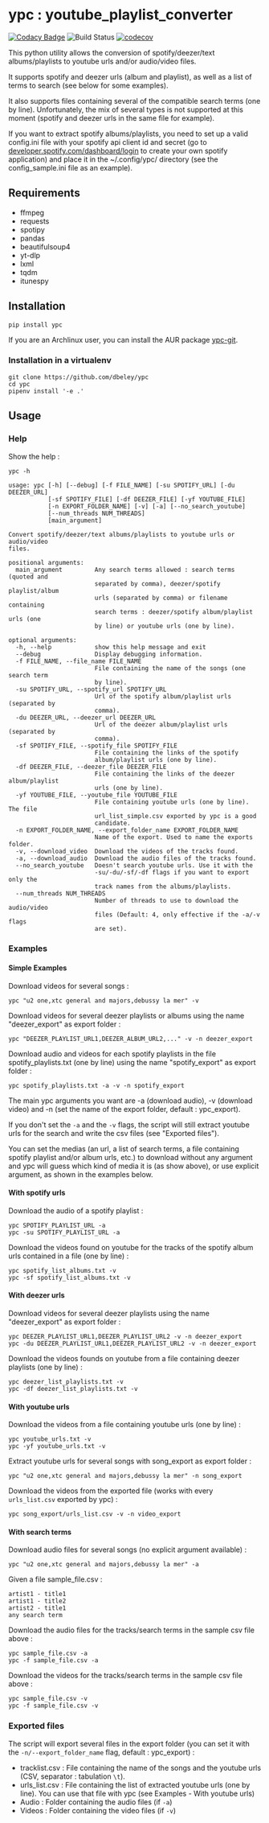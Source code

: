 # ypc : youtube_playlist_converter

[![Codacy Badge](https://api.codacy.com/project/badge/Grade/8007d6fb15334ef485aadd64e133aa97)](https://app.codacy.com/app/dbeley/ypc?utm_source=github.com&utm_medium=referral&utm_content=dbeley/ypc&utm_campaign=Badge_Grade_Dashboard)
![Build Status](https://github.com/dbeley/ypc/workflows/CI/badge.svg)
[![codecov](https://codecov.io/gh/dbeley/ypc/branch/master/graph/badge.svg)](https://codecov.io/gh/dbeley/ypc)

This python utility allows the conversion of spotify/deezer/text albums/playlists to youtube urls and/or audio/video files.

It supports spotify and deezer urls (album and playlist), as well as a list of terms to search (see below for some examples).

It also supports files containing several of the compatible search terms (one by line). Unfortunately, the mix of several types is not supported at this moment (spotify and deezer urls in the same file for example).

If you want to extract spotify albums/playlists, you need to set up a valid config.ini file with your spotify api client id and secret (go to [developer.spotify.com/dashboard/login](https://developer.spotify.com/dashboard/login) to create your own spotify application) and place it in the ~/.config/ypc/ directory (see the config_sample.ini file as an example).

## Requirements

- ffmpeg
- requests
- spotipy
- pandas
- beautifulsoup4
- yt-dlp
- lxml
- tqdm
- itunespy

## Installation

```
pip install ypc
```

If you are an Archlinux user, you can install the AUR package [ypc-git](https://aur.archlinux.org/packages/ypc-git).

### Installation in a virtualenv

```
git clone https://github.com/dbeley/ypc
cd ypc
pipenv install '-e .'
```

## Usage

### Help

Show the help :

```
ypc -h
```

```
usage: ypc [-h] [--debug] [-f FILE_NAME] [-su SPOTIFY_URL] [-du DEEZER_URL]
           [-sf SPOTIFY_FILE] [-df DEEZER_FILE] [-yf YOUTUBE_FILE]
           [-n EXPORT_FOLDER_NAME] [-v] [-a] [--no_search_youtube]
           [--num_threads NUM_THREADS]
           [main_argument]

Convert spotify/deezer/text albums/playlists to youtube urls or audio/video
files.

positional arguments:
  main_argument         Any search terms allowed : search terms (quoted and
                        separated by comma), deezer/spotify playlist/album
                        urls (separated by comma) or filename containing
                        search terms : deezer/spotify album/playlist urls (one
                        by line) or youtube urls (one by line).

optional arguments:
  -h, --help            show this help message and exit
  --debug               Display debugging information.
  -f FILE_NAME, --file_name FILE_NAME
                        File containing the name of the songs (one search term
                        by line).
  -su SPOTIFY_URL, --spotify_url SPOTIFY_URL
                        Url of the spotify album/playlist urls (separated by
                        comma).
  -du DEEZER_URL, --deezer_url DEEZER_URL
                        Url of the deezer album/playlist urls (separated by
                        comma).
  -sf SPOTIFY_FILE, --spotify_file SPOTIFY_FILE
                        File containing the links of the spotify
                        album/playlist urls (one by line).
  -df DEEZER_FILE, --deezer_file DEEZER_FILE
                        File containing the links of the deezer album/playlist
                        urls (one by line).
  -yf YOUTUBE_FILE, --youtube_file YOUTUBE_FILE
                        File containing youtube urls (one by line). The file
                        url_list_simple.csv exported by ypc is a good
                        candidate.
  -n EXPORT_FOLDER_NAME, --export_folder_name EXPORT_FOLDER_NAME
                        Name of the export. Used to name the exports folder.
  -v, --download_video  Download the videos of the tracks found.
  -a, --download_audio  Download the audio files of the tracks found.
  --no_search_youtube   Doesn't search youtube urls. Use it with the
                        -su/-du/-sf/-df flags if you want to export only the
                        track names from the albums/playlists.
  --num_threads NUM_THREADS
                        Number of threads to use to download the audio/video
                        files (Default: 4, only effective if the -a/-v flags
                        are set).
```

### Examples

#### Simple Examples

Download videos for several songs :

```
ypc "u2 one,xtc general and majors,debussy la mer" -v
```

Download videos for several deezer playlists or albums using the name "deezer_export" as export folder :

```
ypc "DEEZER_PLAYLIST_URL1,DEEZER_ALBUM_URL2,..." -v -n deezer_export
```

Download audio and videos for each spotify playlists in the file spotify_playlists.txt (one by line) using the name "spotify_export" as export folder :

```
ypc spotify_playlists.txt -a -v -n spotify_export
```

The main ypc arguments you want are -a (download audio), -v (download video) and -n (set the name of the export folder, default : ypc_export).

If you don't set the `-a` and the `-v` flags, the script will still extract youtube urls for the search and write the csv files (see "Exported files").

You can set the medias (an url, a list of search terms, a file containing spotify playlist and/or album urls, etc.) to download without any argument and ypc will guess which kind of media it is (as show above), or use explicit argument, as shown in the examples below.

#### With spotify urls

Download the audio of a spotify playlist :

```
ypc SPOTIFY_PLAYLIST_URL -a
ypc -su SPOTIFY_PLAYLIST_URL -a
```

Download the videos found on youtube for the tracks of the spotify album urls contained in a file (one by line) :

```
ypc spotify_list_albums.txt -v
ypc -sf spotify_list_albums.txt -v
```

#### With deezer urls

Download videos for several deezer playlists using the name "deezer_export" as export folder :

```
ypc DEEZER_PLAYLIST_URL1,DEEZER_PLAYLIST_URL2 -v -n deezer_export
ypc -du DEEZER_PLAYLIST_URL1,DEEZER_PLAYLIST_URL2 -v -n deezer_export
```

Download the videos founds on youtube from a file containing deezer playlists (one by line) :

```
ypc deezer_list_playlists.txt -v
ypc -df deezer_list_playlists.txt -v
```

#### With youtube urls

Download the videos from a file containing youtube urls (one by line) :

```
ypc youtube_urls.txt -v
ypc -yf youtube_urls.txt -v
```

Extract youtube urls for several songs with song_export as export folder :

```
ypc "u2 one,xtc general and majors,debussy la mer" -n song_export
```

Download the videos from the exported file (works with every `urls_list.csv` exported by ypc) :

```
ypc song_export/urls_list.csv -v -n video_export
```

#### With search terms

Download audio files for several songs (no explicit argument available) :

```
ypc "u2 one,xtc general and majors,debussy la mer" -a
```

Given a file sample_file.csv :

```
artist1 - title1
artist1 - title2
artist2 - title1
any search term
```

Download the audio files for the tracks/search terms in the sample csv file above :

```
ypc sample_file.csv -a
ypc -f sample_file.csv -a
```

Download the videos for the tracks/search terms in the sample csv file above :

```
ypc sample_file.csv -v
ypc -f sample_file.csv -v
```

### Exported files

The script will export several files in the export folder (you can set it with the `-n/--export_folder_name` flag, default : ypc_export) :

- tracklist.csv : File containing the name of the songs and the youtube urls (CSV, separator : tabulation `\t`).
- urls_list.csv : File containing the list of extracted youtube urls (one by line). You can use that file with ypc (see Examples - With youtube urls)
- Audio : Folder containing the audio files (if `-a`)
- Videos : Folder containing the video files (if `-v`)
